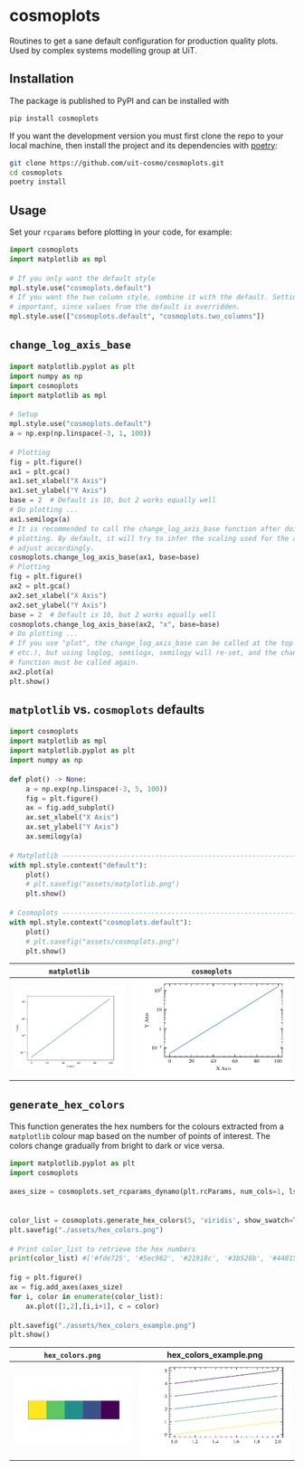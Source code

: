 # cosmoplots

Routines to get a sane default configuration for production quality plots. Used by complex systems modelling group at UiT.

## Installation

The package is published to PyPI and can be installed with

```sh
pip install cosmoplots
```

If you want the development version you must first clone the repo to your local machine,
then install the project and its dependencies with [poetry]:

```sh
git clone https://github.com/uit-cosmo/cosmoplots.git
cd cosmoplots
poetry install
```

## Usage

Set your `rcparams` before plotting in your code, for example:

```python
import cosmoplots
import matplotlib as mpl

# If you only want the default style
mpl.style.use("cosmoplots.default")
# If you want the two column style, combine it with the default. Setting it after is
# important, since values from the default is overridden.
mpl.style.use(["cosmoplots.default", "cosmoplots.two_columns"])
```

## `change_log_axis_base`

```python
import matplotlib.pyplot as plt
import numpy as np
import cosmoplots
import matplotlib as mpl

# Setup
mpl.style.use("cosmoplots.default")
a = np.exp(np.linspace(-3, 1, 100))

# Plotting
fig = plt.figure()
ax1 = plt.gca()
ax1.set_xlabel("X Axis")
ax1.set_ylabel("Y Axis")
base = 2  # Default is 10, but 2 works equally well
# Do plotting ...
ax1.semilogx(a)
# It is recommended to call the change_log_axis_base function after doing all the
# plotting. By default, it will try to infer the scaling used for the axis and only
# adjust accordingly.
cosmoplots.change_log_axis_base(ax1, base=base)
# Plotting
fig = plt.figure()
ax2 = plt.gca()
ax2.set_xlabel("X Axis")
ax2.set_ylabel("Y Axis")
base = 2  # Default is 10, but 2 works equally well
cosmoplots.change_log_axis_base(ax2, "x", base=base)
# Do plotting ...
# If you use "plot", the change_log_axis_base can be called at the top (along with add_axes
# etc.), but using loglog, semilogx, semilogy will re-set, and the change_log_axis_base
# function must be called again.
ax2.plot(a)
plt.show()
```

## `matplotlib` vs. `cosmoplots` defaults

```python
import cosmoplots
import matplotlib as mpl
import matplotlib.pyplot as plt
import numpy as np

def plot() -> None:
    a = np.exp(np.linspace(-3, 5, 100))
    fig = plt.figure()
    ax = fig.add_subplot()
    ax.set_xlabel("X Axis")
    ax.set_ylabel("Y Axis")
    ax.semilogy(a)

# Matplotlib ------------------------------------------------------------------------- #
with mpl.style.context("default"):
    plot()
    # plt.savefig("assets/matplotlib.png")
    plt.show()

# Cosmoplots ------------------------------------------------------------------------- #
with mpl.style.context("cosmoplots.default"):
    plot()
    # plt.savefig("assets/cosmoplots.png")
    plt.show()
```

| `matplotlib` | `cosmoplots` |
| :--------: | :--------: |
| ![matplotlib](./assets/matplotlib.png) | ![cosmoplots](./assets/cosmoplots.png) |

<!-- Links -->
[poetry]: https://python-poetry.org


## `generate_hex_colors`

This function generates the hex numbers for the colours extracted from a `matplotlib` colour map based on the number of points of interest.
The colors change gradually from bright to dark or vice versa.
```python
import matplotlib.pyplot as plt
import cosmoplots

axes_size = cosmoplots.set_rcparams_dynamo(plt.rcParams, num_cols=1, ls="thin")


color_list = cosmoplots.generate_hex_colors(5, 'viridis', show_swatch=True, ascending=True)
plt.savefig("./assets/hex_colors.png")

# Print color_list to retrieve the hex numbers
print(color_list) #['#fde725', '#5ec962', '#21918c', '#3b528b', '#440154']

fig = plt.figure()
ax = fig.add_axes(axes_size)
for i, color in enumerate(color_list):
    ax.plot([1,2],[i,i+1], c = color)

plt.savefig("./assets/hex_colors_example.png")
plt.show()
```
| `hex_colors.png` | hex_colors_example.png |
| :--------: | :--------: | 
| ![colors](./assets/hex_colors.png) | ![colors](./assets/hex_colors_example.png) |
